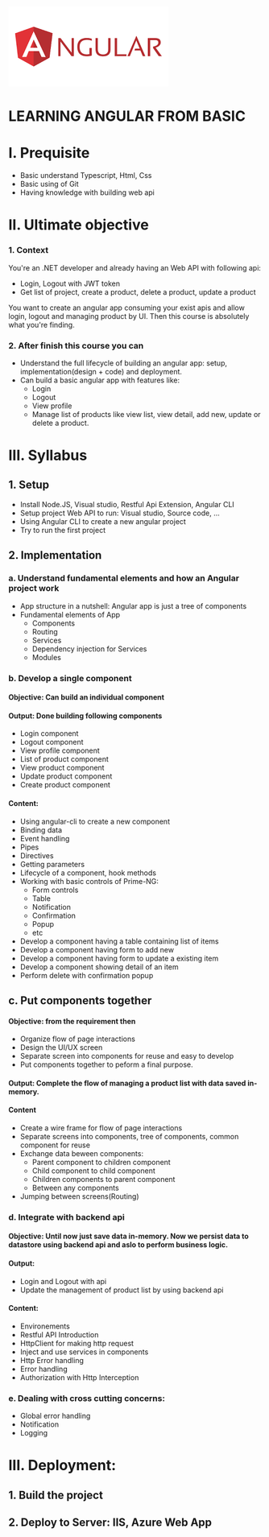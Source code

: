 ![Angular](./Images/Angular.png)
# LEARNING ANGULAR FROM BASIC

# I. Prequisite
- Basic understand Typescript, Html, Css
- Basic using of Git
- Having knowledge with building web api

# II. Ultimate objective
### 1. Context
You're an .NET developer and already having an Web API with following api:
- Login, Logout with JWT token
- Get list of project, create a product, delete a product, update a product

You want to create an angular app consuming your exist apis and allow login, logout and managing product by UI.
Then this course is absolutely what you're finding.

### 2. After finish this course you can
- Understand the full lifecycle of building an angular app: setup, implementation(design + code) and deployment.
- Can build a basic angular app with features like: 
    - Login 
    - Logout
    - View profile
    - Manage list of products like view list, view detail, add new, update or delete a product.

# III. Syllabus
## 1. Setup
- Install Node.JS, Visual studio, Restful Api Extension, Angular CLI
- Setup project Web API to run: Visual studio, Source code, ...
- Using Angular CLI to create a new angular project
- Try to run the first project

## 2. Implementation
### a. Understand fundamental elements and how an Angular project work
- App structure in a nutshell: Angular app is just a tree of components
- Fundamental elements of App
    - Components
    - Routing
    - Services
    - Dependency injection for Services
    - Modules

### b. Develop a single component
#### **Objective**: Can build an individual component

#### **Output**: Done building following components
- Login component 
- Logout component
- View profile component
- List of product component
- View product component
- Update product component
- Create product component

#### **Content:**
- Using angular-cli to create a new component
- Binding data
- Event handling
- Pipes
- Directives
- Getting parameters
- Lifecycle of a component, hook methods
- Working with basic controls of Prime-NG:
    - Form controls
    - Table
    - Notification
    - Confirmation
    - Popup
    - etc
- Develop a component having a table containing list of items
- Develop a component having form to add new
- Develop a component having form to update a existing item
- Develop a component showing detail of an item
- Perform delete with confirmation popup

## c. Put components together
#### **Objective**: from the requirement then 
- Organize flow of page interactions
- Design the UI/UX screen
- Separate screen into components for reuse and easy to develop
- Put components together to peform a final purpose.  

#### **Output**: Complete the flow of managing a product list with data saved in-memory.

#### **Content**
- Create a wire frame for flow of page interactions
- Separate screens into components, tree of components, common component for reuse
- Exchange data beween components: 
    - Parent component to children component
    - Child component to child component
    - Children components to parent component
    - Between any components
- Jumping between screens(Routing)

### d. Integrate with backend api

#### **Objective**: Until now just save data in-memory. Now we persist data to datastore using backend api and aslo to perform business logic.

#### **Output**: 
- Login and Logout with api
- Update the management of product list by using backend api

#### **Content**:
- Environements
- Restful API Introduction
- HttpClient for making http request
- Inject and use services in components
- Http Error handling
- Error handling
- Authorization with Http Interception
    
### e. Dealing with cross cutting concerns:
- Global error handling
- Notification
- Logging

# III. Deployment:
## 1. Build the project
## 2. Deploy to Server: IIS, Azure Web App
